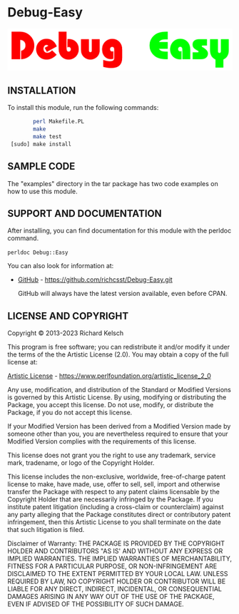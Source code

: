 # Debug-Easy

![Debug::Easy Logo](Debug-Easy.png?raw=true "Debug::Easy")

## INSTALLATION

To install this module, run the following commands:

```bash
        perl Makefile.PL
        make
        make test
 [sudo] make install
```

## SAMPLE CODE

The "examples" directory in the tar package has two code examples on how to use this module.

## SUPPORT AND DOCUMENTATION

After installing, you can find documentation for this module with the perldoc command.

`perldoc Debug::Easy`

You can also look for information at:

* [GitHub](https://github.com/richcsst/Debug-Easy.git) - https://github.com/richcsst/Debug-Easy.git

  GitHub will always have the latest version available, even before CPAN.

## LICENSE AND COPYRIGHT

Copyright © 2013-2023 Richard Kelsch

This program is free software; you can redistribute it and/or modify it under the terms of the the Artistic License (2.0). You may obtain a copy of the full license at:

[Artistic License](https://www.perlfoundation.org/artistic_license_2_0) - https://www.perlfoundation.org/artistic_license_2_0

Any use, modification, and distribution of the Standard or Modified Versions is governed by this Artistic License. By using, modifying or distributing the Package, you accept this license. Do not use, modify, or distribute the Package, if you do not accept this license.

If your Modified Version has been derived from a Modified Version made by someone other than you, you are nevertheless required to ensure that your Modified Version complies with the requirements of this license.

This license does not grant you the right to use any trademark, service mark, tradename, or logo of the Copyright Holder.

This license includes the non-exclusive, worldwide, free-of-charge patent license to make, have made, use, offer to sell, sell, import and otherwise transfer the Package with respect to any patent claims licensable by the Copyright Holder that are necessarily infringed by the Package. If you institute patent litigation (including a cross-claim or counterclaim) against any party alleging that the Package constitutes direct or contributory patent infringement, then this Artistic License to you shall terminate on the date that such litigation is filed.

Disclaimer of Warranty: THE PACKAGE IS PROVIDED BY THE COPYRIGHT HOLDER AND CONTRIBUTORS "AS IS' AND WITHOUT ANY EXPRESS OR IMPLIED WARRANTIES.  THE IMPLIED WARRANTIES OF MERCHANTABILITY, FITNESS FOR A PARTICULAR PURPOSE, OR NON-INFRINGEMENT ARE DISCLAIMED TO THE EXTENT PERMITTED BY YOUR LOCAL LAW. UNLESS REQUIRED BY LAW, NO COPYRIGHT HOLDER OR CONTRIBUTOR WILL BE LIABLE FOR ANY DIRECT, INDIRECT, INCIDENTAL, OR CONSEQUENTIAL DAMAGES ARISING IN ANY WAY OUT OF THE USE OF THE PACKAGE, EVEN IF ADVISED OF THE POSSIBILITY OF SUCH DAMAGE.

